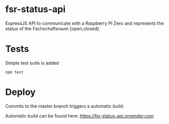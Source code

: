 # fsr-status-api
ExpressJS API to communicate with a Raspberry PI Zero and represents the status of the Fachschaftsraum [open,closed].

# Tests

Simple test suite is added

`npm test`

# Deploy

Commits to the master branch triggers a automatic build.

Automatic build can be found here:
https://fsr-status-api.onrender.com
